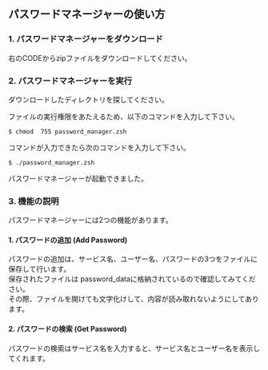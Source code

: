 ## パスワードマネージャーの使い方

### 1. パスワードマネージャーをダウンロード
右のCODEからzipファイルをダウンロードしてください。  
### 2. パスワードマネージャーを実行
ダウンロードしたディレクトリを探してください。  

ファイルの実行権限をあたえるため、以下のコマンドを入力して下さい。  
 ```bash:bash
$ chmod  755 password_manager.zsh
```
コマンドが入力できたら次のコマンドを入力して下さい。
 ```bash:bash
$ ./password_manager.zsh
```
パスワードマネージャーが起動できました。

### 3. 機能の説明
パスワードマネージャーには2つの機能があります。
#### 1. パスワードの追加 (Add Password)    
パスワードの追加は、サービス名、ユーザー名、パスワードの3つをファイルに保存して行います。  
保存されたファイルは password_dataに格納されているので確認してみてください。  
その際、ファイルを開けても文字化けして、内容が読み取れないようにしてあります。

#### 2. パスワードの検索 (Get Password)  
パスワードの検索はサービス名を入力すると、サービス名とユーザー名を表示してくれます。


